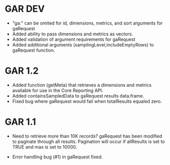 # GAR DEV

* "ga:" can be omited for id, dimensions, metrics, and sort arguments for gaRequest
* Added ability to pass dimensions and metrics as vectors.
* Added validation of argument requirements for gaRequest 
* Added additional arguments (samplingLevel,includeEmptyRows) to gaRequest function.  


# GAR 1.2

* Added function (getMeta) that retrieves a dimensions and metrics available for use in the Core Reporting API.
* Added containsSampledData to gaRequest results data.frame.
* Fixed bug where gaRequest would fail when totalResults equaled zero.

# GAR 1.1

*  Need to retrieve more than 10K records? gaRequest has been modified to paginate through all results. Pagination will occur if allResults is set to TRUE and max is set to 10000.

* Error handling bug (#1) in gaRequest fixed.
  